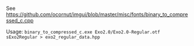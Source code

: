 See https://github.com/ocornut/imgui/blob/master/misc/fonts/binary_to_compressed_c.cpp

Usage: `binary_to_compressed_c.exe Exo2.0/Exo2.0-Regular.otf sExo2Regular > exo2_regular_data.hpp`